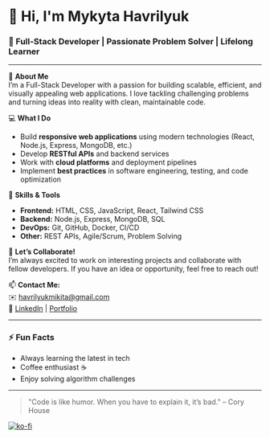 # 👋 Hi, I'm Mykyta Havrilyuk

### 🚀 Full-Stack Developer | Passionate Problem Solver | Lifelong Learner

---

🌱 **About Me**  
I’m a Full-Stack Developer with a passion for building scalable, efficient, and visually appealing web applications. I love tackling challenging problems and turning ideas into reality with clean, maintainable code.

💻 **What I Do**  
- Build **responsive web applications** using modern technologies (React, Node.js, Express, MongoDB, etc.)  
- Develop **RESTful APIs** and backend services  
- Work with **cloud platforms** and deployment pipelines  
- Implement **best practices** in software engineering, testing, and code optimization  

🌟 **Skills & Tools**  
- **Frontend:** HTML, CSS, JavaScript, React, Tailwind CSS  
- **Backend:** Node.js, Express, MongoDB, SQL  
- **DevOps:** Git, GitHub, Docker, CI/CD  
- **Other:** REST APIs, Agile/Scrum, Problem Solving  

💬 **Let’s Collaborate!**  
I’m always excited to work on interesting projects and collaborate with fellow developers. If you have an idea or opportunity, feel free to reach out!  

📫 **Contact Me:**  
✉️ havrilyukmikita@gmail.com  
🔗 [LinkedIn](https://www.linkedin.com/) | [Portfolio](https://your-portfolio-link.com)  

---

### ⚡ Fun Facts
- Always learning the latest in tech  
- Coffee enthusiast ☕  
- Enjoy solving algorithm challenges  

---

> "Code is like humor. When you have to explain it, it’s bad." – Cory House

[![ko-fi](https://ko-fi.com/img/githubbutton_sm.svg)](https://ko-fi.com/T6T21KI59D)
